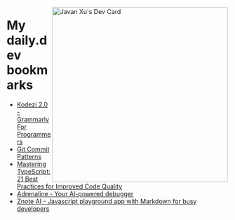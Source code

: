 
<a href="https://app.daily.dev/JavanXU"><img align="right" src="https://api.daily.dev/devcards/e45a150971844cd6959a94bb94e861ea.png?r=quw" width="400" alt="Javan Xu's Dev Card"/></a>

# My daily.dev bookmarks
<!-- daily.dev BOOKMARKS:START -->
- [Kodezi 2.0 - Grammarly For Programmers](https://app.daily.dev/posts/jVS8dwOD2?utm_source=rss&utm_medium=bookmarks&utm_campaign=6ueXw3FRNQzpNtewCDbI6)
- [Git Commit Patterns](https://app.daily.dev/posts/JK3jcJUfL?utm_source=rss&utm_medium=bookmarks&utm_campaign=6ueXw3FRNQzpNtewCDbI6)
- [Mastering TypeScript: 21 Best Practices for Improved Code Quality](https://app.daily.dev/posts/DPJl8JJfi?utm_source=rss&utm_medium=bookmarks&utm_campaign=6ueXw3FRNQzpNtewCDbI6)
- [Adrenaline - Your AI-powered debugger](https://app.daily.dev/posts/w_uvBbBa-?utm_source=rss&utm_medium=bookmarks&utm_campaign=6ueXw3FRNQzpNtewCDbI6)
- [Znote AI - Javascript playground app with Markdown for busy developers](https://app.daily.dev/posts/6dktuxfXy?utm_source=rss&utm_medium=bookmarks&utm_campaign=6ueXw3FRNQzpNtewCDbI6)
<!-- daily.dev BOOKMARKS:END -->
